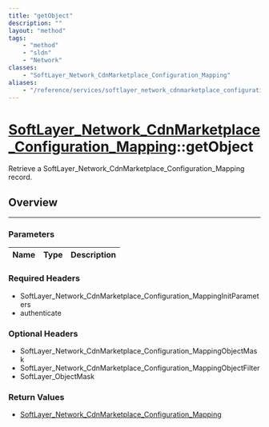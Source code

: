 ```yaml
---
title: "getObject"
description: ""
layout: "method"
tags:
    - "method"
    - "sldn"
    - "Network"
classes:
    - "SoftLayer_Network_CdnMarketplace_Configuration_Mapping"
aliases:
    - "/reference/services/softlayer_network_cdnmarketplace_configuration_mapping/getObject"
---
```

# [SoftLayer_Network_CdnMarketplace_Configuration_Mapping](/reference/services/SoftLayer_Network_CdnMarketplace_Configuration_Mapping)::getObject

Retrieve a SoftLayer_Network_CdnMarketplace_Configuration_Mapping record.


## Overview 


-----

### Parameters 
|Name | Type | Description |
| --- | --- | --- |


### Required Headers
* SoftLayer_Network_CdnMarketplace_Configuration_MappingInitParameters
* authenticate


### Optional Headers
* SoftLayer_Network_CdnMarketplace_Configuration_MappingObjectMask
* SoftLayer_Network_CdnMarketplace_Configuration_MappingObjectFilter
* SoftLayer_ObjectMask

### Return Values
* <a href='/reference/datatypes/SoftLayer_Network_CdnMarketplace_Configuration_Mapping'>SoftLayer_Network_CdnMarketplace_Configuration_Mapping </a>




